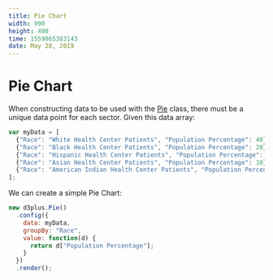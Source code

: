 ```yaml
---
title: Pie Chart
width: 990
height: 400
time: 1559065383143
date: May 28, 2019
---
```


# Pie Chart

When constructing data to be used with the [Pie](http://d3plus.org/docs/#Pie) class, there must be a unique data point for each sector. Given this data array:

```js
var myData = [
  {"Race": "White Health Center Patients", "Population Percentage": 40},
  {"Race": "Black Health Center Patients", "Population Percentage": 20},
  {"Race": "Hispanic Health Center Patients", "Population Percentage": 25},
  {"Race": "Asian Health Center Patients", "Population Percentage": 10},
  {"Race": "American Indian Health Center Patients", "Population Percentage": 5}
];
```
We can create a simple Pie Chart:

```js
new d3plus.Pie()
  .config({
    data: myData,
    groupBy: "Race",
    value: function(d) {
      return d["Population Percentage"];
    }
  })
  .render();
```
